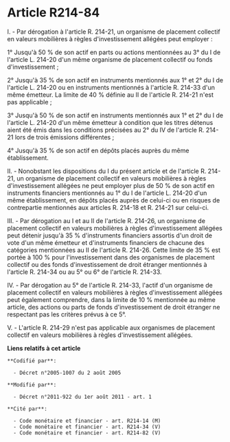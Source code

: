 # Article R214-84

I. - Par dérogation à l'article R. 214-21, un organisme de placement collectif en valeurs mobilières à règles
d'investissement allégées peut employer : 

1° Jusqu'à 50 % de son actif en parts ou actions mentionnées au 3° du I de l'article L. 214-20 d'un même organisme de
placement collectif ou fonds d'investissement ; 

2° Jusqu'à 35 % de son actif en instruments mentionnés aux 1° et 2° du I de l'article L. 214-20 ou en instruments mentionnés
à l'article R. 214-33 d'un même émetteur. La limite de 40 % définie au II de l'article R. 214-21 n'est pas applicable ; 

3° Jusqu'à 50 % de son actif en instruments mentionnés aux 1° et 2° du I de l'article L. 214-20 d'un même émetteur à
condition que les titres détenus aient été émis dans les conditions précisées au 2° du IV de l'article R. 214-21 lors de
trois émissions différentes ; 

4° Jusqu'à 35 % de son actif en dépôts placés auprès du même établissement. 

II. - Nonobstant les dispositions du I du présent article et de l'article R. 214-21, un organisme de placement collectif en
valeurs mobilières à règles d'investissement allégées ne peut employer plus de 50 % de son actif en instruments financiers
mentionnés au 1° du I de l'article L. 214-20 d'un même établissement, en dépôts placés auprès de celui-ci ou en risques de
contrepartie mentionnés aux articles R. 214-18 et R. 214-21 sur celui-ci. 

III. - Par dérogation au I et au II de l'article R. 214-26, un organisme de placement collectif en valeurs mobilières à
règles d'investissement allégées peut détenir jusqu'à 35 % d'instruments financiers assortis d'un droit de vote d'un même
émetteur et d'instruments financiers de chacune des catégories mentionnées au II de l'article R. 214-26. Cette limite de 35 %
est portée à 100 % pour l'investissement dans des organismes de placement collectif ou des fonds d'investissement de droit
étranger mentionnés à l'article R. 214-34 ou au 5° ou 6° de l'article R. 214-33. 

IV. - Par dérogation au 5° de l'article R. 214-33, l'actif d'un organisme de placement collectif en valeurs mobilières à
règles d'investissement allégées peut également comprendre, dans la limite de 10 % mentionnée au même article, des actions ou
parts de fonds d'investissement de droit étranger ne respectant pas les critères prévus à ce 5°. 

V. - L'article R. 214-29 n'est pas applicable aux organismes de placement collectif en valeurs mobilières à règles
d'investissement allégées.

**Liens relatifs à cet article**

	**Codifié par**:

	  - Décret n°2005-1007 du 2 août 2005

	**Modifié par**:

	  - Décret n°2011-922 du 1er août 2011 - art. 1

	**Cité par**:

	  - Code monétaire et financier - art. R214-14 (M)
	  - Code monétaire et financier - art. R214-34 (V)
	  - Code monétaire et financier - art. R214-82 (V)
